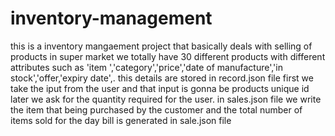# inventory-management
this is a inventory mangaement project that basically deals with selling of products in super market
we totally have 30 different products with different attributes such as 'item ','category','price','date of manufacture','in stock','offer,'expiry date',. this details are stored in record.json file
first we take the iput from the user and that input is gonna be products unique id later we ask for the quantity required for the user.
in sales.json file we write the item that being purchased  by the customer and the total number of items sold for the day
bill is generated in sale.json file

